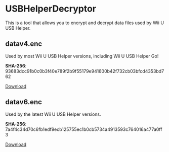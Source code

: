 # USBHelperDecryptor

This is a tool that allows you to encrypt and decrypt data files used by Wii U USB Helper.

## datav4.enc

Used by most Wii U USB Helper versions, including Wii U USB Helper Go!

**SHA-256**: 93683dcc91b0c0b3f40e789f2b9f55179e941600b42f732cb03bfcd4353bd762

[Download](https://github.com/FailedShack/USBHelperLauncher/raw/5498bc544b70980af8d3c03c0347d73b74773689/USBHelperLauncher/data/datav4.enc)

## datav6.enc

Used by the latest Wii U USB Helper versions.

**SHA-256**: 7a4f4c34d70c6fb1edf9ecb125755ec1b0cb5734a4913593c764016a477a0ff3

[Download](https://github.com/FailedShack/USBHelperLauncher/raw/5498bc544b70980af8d3c03c0347d73b74773689/USBHelperLauncher/data/datav6.enc)
